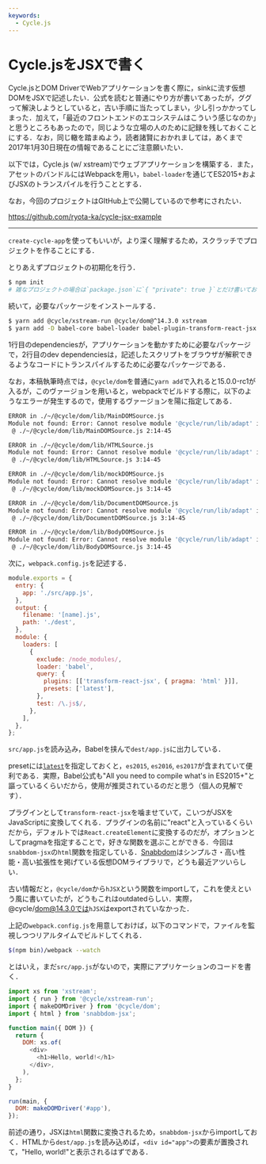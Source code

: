 ```yaml
---
keywords:
  - Cycle.js
---
```


# Cycle.jsをJSXで書く

Cycle.jsとDOM DriverでWebアプリケーションを書く際に，sinkに流す仮想DOMをJSXで記述したい．公式を読むと普通にやり方が書いてあったが，ググって解決しようとしていると，古い手順に当たってしまい，少し引っかかってしまった．加えて，「最近のフロントエンドのエコシステムはこういう感じなのか」と思うところもあったので，同じような立場の人のために記録を残しておくことにする．なお，同じ轍を踏まぬよう，読者諸賢におかれましては，あくまで2017年1月30日現在の情報であることにご注意願いたい．

以下では，Cycle.js (w/ xstream)でウェブアプリケーションを構築する．また，アセットのバンドルにはWebpackを用い，`babel-loader`を通じてES2015+およびJSXのトランスパイルを行うこととする．

なお，今回のプロジェクトはGItHub上で公開しているので参考にされたい．

https://github.com/ryota-ka/cycle-jsx-example

---

`create-cycle-app`を使ってもいいが，より深く理解するため，スクラッチでプロジェクトを作ることにする．

とりあえずプロジェクトの初期化を行う．

```sh
$ npm init
# 雑なプロジェクトの場合は`package.json`に`{ "private": true }`とだけ書いておけばいいと思う．
```

続いて，必要なパッケージをインストールする．

```sh
$ yarn add @cycle/xstream-run @cycle/dom@^14.3.0 xstream
$ yarn add -D babel-core babel-loader babel-plugin-transform-react-jsx babel-preset-latest snabbdom-jsx webpack
```

1行目のdependenciesが，アプリケーションを動かすために必要なパッケージで，2行目のdev dependenciesは，記述したスクリプトをブラウザが解釈できるようなコードにトランスパイルするために必要なパッケージである．

なお，本稿執筆時点では，`@cycle/dom`を普通に`yarn add`で入れると15.0.0-rc1が入るが，このヴァージョンを用いると，webpackでビルドする際に，以下のようなエラーが発生するので，使用するヴァージョンを陽に指定してある．

```sh
ERROR in ./~/@cycle/dom/lib/MainDOMSource.js
Module not found: Error: Cannot resolve module '@cycle/run/lib/adapt' in /Users/Ryota/dev/cycle-jsx-example/node_modules/@cycle/dom/lib
 @ ./~/@cycle/dom/lib/MainDOMSource.js 2:14-45

ERROR in ./~/@cycle/dom/lib/HTMLSource.js
Module not found: Error: Cannot resolve module '@cycle/run/lib/adapt' in /Users/Ryota/dev/cycle-jsx-example/node_modules/@cycle/dom/lib
 @ ./~/@cycle/dom/lib/HTMLSource.js 3:14-45

ERROR in ./~/@cycle/dom/lib/mockDOMSource.js
Module not found: Error: Cannot resolve module '@cycle/run/lib/adapt' in /Users/Ryota/dev/cycle-jsx-example/node_modules/@cycle/dom/lib
 @ ./~/@cycle/dom/lib/mockDOMSource.js 3:14-45

ERROR in ./~/@cycle/dom/lib/DocumentDOMSource.js
Module not found: Error: Cannot resolve module '@cycle/run/lib/adapt' in /Users/Ryota/dev/cycle-jsx-example/node_modules/@cycle/dom/lib
 @ ./~/@cycle/dom/lib/DocumentDOMSource.js 3:14-45

ERROR in ./~/@cycle/dom/lib/BodyDOMSource.js
Module not found: Error: Cannot resolve module '@cycle/run/lib/adapt' in /Users/Ryota/dev/cycle-jsx-example/node_modules/@cycle/dom/lib
 @ ./~/@cycle/dom/lib/BodyDOMSource.js 3:14-45
```

次に，`webpack.config.js`を記述する．

```javascript filename=webpack.config.js
module.exports = {
  entry: {
    app: './src/app.js',
  },
  output: {
    filename: '[name].js',
    path: './dest',
  },
  module: {
    loaders: [
      {
        exclude: /node_modules/,
        loader: 'babel',
        query: {
          plugins: [['transform-react-jsx', { pragma: 'html' }]],
          presets: ['latest'],
        },
        test: /\.js$/,
      },
    ],
  },
};
```

`src/app.js`を読み込み，Babelを挟んで`dest/app.js`に出力している．

presetには[`latest`](https://babeljs.io/docs/plugins/preset-latest/)を指定しておくと，`es2015`, `es2016`, `es2017`が含まれていて便利である．実際，Babel公式も"All you need to compile what's in ES2015+"と謳っているくらいだから，使用が推奨されているのだと思う（個人の見解です）．

プラグインとして`transform-react-jsx`を噛ませていて，こいつがJSXをJavaScriptに変換してくれる．プラグインの名前に"react"と入っているくらいだから，デフォルトでは`React.createElement`に変換するのだが，オプションとしてpragmaを指定することで，好きな関数を選ぶことができる．今回は`snabbdom-jsx`の`html`関数を指定している．[Snabbdom](https://github.com/snabbdom/snabbdom)はシンプルさ・高い性能・高い拡張性を掲げている仮想DOMライブラリで，どうも最近アツいらしい．

古い情報だと，`@cycle/dom`から`hJSX`という関数をimportして，これを使えという風に書いていたが，どうもこれはoutdatedらしい．実際，@cycle/dom@14.3.0では`hJSX`はexportされていなかった．

上記の`webpack.config.js`を用意しておけば，以下のコマンドで，ファイルを監視しつつリアルタイムでビルドしてくれる．

```sh
$(npm bin)/webpack --watch
```

とはいえ，まだ`src/app.js`がないので，実際にアプリケーションのコードを書く．

```javascript filename=src/app.js
import xs from 'xstream';
import { run } from '@cycle/xstream-run';
import { makeDOMDriver } from '@cycle/dom';
import { html } from 'snabbdom-jsx';

function main({ DOM }) {
  return {
    DOM: xs.of(
      <div>
        <h1>Hello, world!</h1>
      </div>,
    ),
  };
}

run(main, {
  DOM: makeDOMDriver('#app'),
});
```

前述の通り，JSXは`html`関数に変換されるため，`snabbdom-jsx`からimportしておく．HTMLから`dest/app.js`を読み込めば，`<div id="app">`の要素が置換されて，"Hello, world!"と表示されるはずである．
